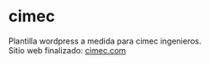 # cimec
Plantilla wordpress a medida para cimec ingenieros.<br />
Sitio web finalizado: [cimec.com](https://cimec.com/) 
